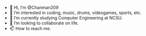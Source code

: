 - 👋 Hi, I’m @Chanman209
- 👀 I’m interested in coding, music, drums, videogames, sports, etc.
- 🌱 I’m currently studying Computer Engineering at NCSU.
- 💞️ I’m looking to collaborate on life.
- 📫 How to reach me.

<!---
Chanman209/Chanman209 is a ✨ special ✨ repository because its `README.md` (this file) appears on your GitHub profile.
You can click the Preview link to take a look at your changes.
--->
